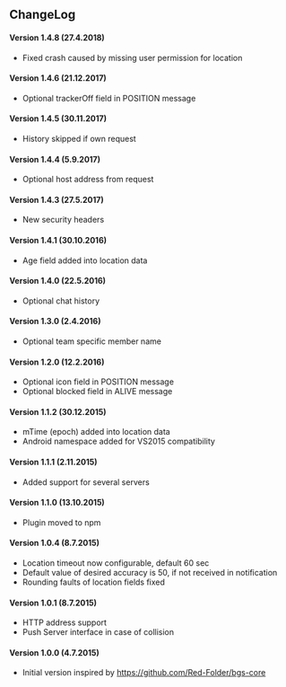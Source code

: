 ## ChangeLog
#### Version 1.4.8 (27.4.2018)
- Fixed crash caused by missing user permission for location

#### Version 1.4.6 (21.12.2017)
- Optional trackerOff field in POSITION message

#### Version 1.4.5 (30.11.2017)
- History skipped if own request

#### Version 1.4.4 (5.9.2017)
- Optional host address from request

#### Version 1.4.3 (27.5.2017)
- New security headers 

#### Version 1.4.1 (30.10.2016)
- Age field added into location data

#### Version 1.4.0 (22.5.2016)
- Optional chat history

#### Version 1.3.0 (2.4.2016)
- Optional team specific member name

#### Version 1.2.0 (12.2.2016)
- Optional icon field in POSITION message
- Optional blocked field in ALIVE message 

#### Version 1.1.2 (30.12.2015)
- mTime (epoch) added into location data
- Android namespace added for VS2015 compatibility

#### Version 1.1.1 (2.11.2015)
- Added support for several servers

#### Version 1.1.0 (13.10.2015)
- Plugin moved to npm

#### Version 1.0.4 (8.7.2015)
- Location timeout now configurable, default 60 sec
- Default value of desired accuracy is 50, if not received in notification
- Rounding faults of location fields fixed

#### Version 1.0.1 (8.7.2015)
- HTTP address support
- Push Server interface in case of collision

#### Version 1.0.0 (4.7.2015)
- Initial version inspired by https://github.com/Red-Folder/bgs-core